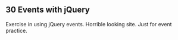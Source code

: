 ## 30 Events with jQuery
Exercise in using jQuery events. Horrible looking site. Just for event practice.
